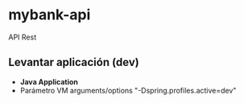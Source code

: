 # mybank-api

API Rest


## Levantar aplicación (dev)
  - **Java Application**
  - Parámetro VM arguments/options "-Dspring.profiles.active=dev"
 